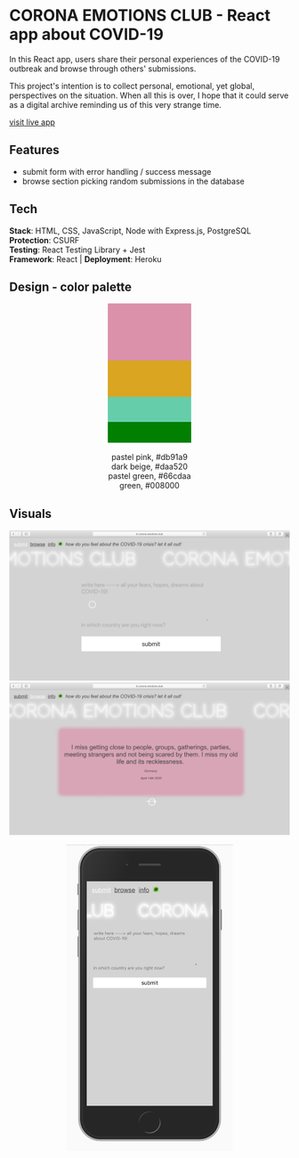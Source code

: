 # CORONA EMOTIONS CLUB - React app about COVID-19

In this React app, users share their personal experiences of the COVID-19 outbreak and browse through others' submissions.<br />

This project's intention is to collect personal, emotional, yet global, perspectives on the situation.
When all this is over, I hope that it could serve as a digital archive reminding us of this very strange time.

[visit live app](https://corona-emotions.club)

## Features

-   submit form with error handling / success message
-   browse section picking random submissions in the database

## Tech

**Stack**: HTML, CSS, JavaScript, Node with Express.js, PostgreSQL <br />
**Protection**: CSURF <br />
**Testing**: React Testing Library + Jest <br />
**Framework**: React | **Deployment**: Heroku

## Design - color palette

<p align="center">
<img width="150" height="250" src="palette.jpg">
<p align="center">
pastel pink, #db91a9 </br>
dark beige, #daa520 </br>
pastel green, #66cdaa </br>
green, #008000 </br>
</p>
</p>

## Visuals

![screenshot](screenshot_2.png)
![screenshot](screenshot_1.png)

<p align="center">
<img width="300" height="550" src="mobile.png">
</p>
